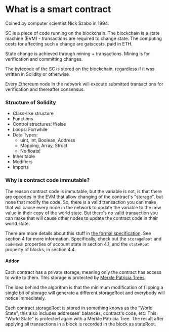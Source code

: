 # What is a smart contract

Coined by computer scientist Nick Szabo in 1994.

SC is a piece of code running on the blockchain. The blockchain is a state machine (EVM) - transactions are required to change state. The computing costs for affecting such a change are gatscosts, paid in ETH.

State change is achieved through mining + transactions. Mining is for verification and committing changes.

The bytecode of the SC is stored on the blockchain, regardless if it was written in Solidity or otherwise.

Every Ethereum node in the network will execute submitted transactions for verification and thereafter consensus.&#x20;

### Structure of Solidity

* Class-like structure
* Functions
* Control structures: If/else
* Loops: For/while
* Data Types:&#x20;
  * uint, int, Boolean, Address
  * Mapping, Array, Struct
  * No floats!
* Inheritable
* Modifiers&#x20;
* Imports

### Why is contract code immutable?

The reason contract code is immutable, but the variable is not, is that there are opcodes in the EVM that allow changing of the contract's "storage", but none that modify the code. So, there is a valid transaction you can make that will cause every node in the network to update the variable to the new value in their copy of the world state. But there's no valid transaction you can make that will cause other nodes to update the contract code in their world state.

There are more details about this stuff in [the formal specification](http://yellowpaper.io/). See section 4 for more information. Specifically, check out the `storageRoot` and `codeHash` properties of account state in section 4.1, and the `stateRoot` property of blocks, in section 4.4.

#### Addon

Each contract has a private storage, meaning only the contract has access to write to them. This storage is protected by [Merkle Patricia Trees](https://github.com/ethereum/wiki/wiki/Patricia-Tree).

The idea behind the algorithm is that the minimum modification of flipping a single bit of storage will generate a different storageRoot and everybody will notice immediately.

Each contract storageRoot is stored in something knows as the "World State", this also includes addresses' balances, contract's code, etc. This "World State" is protected again with a Merkle Patricia Tree. The result after applying all transactions in a block is recorded in the block as stateRoot.
